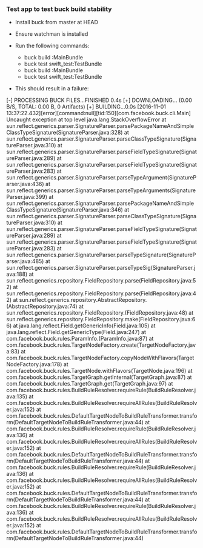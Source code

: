 ### Test app to test buck build stability

- Install buck from master at HEAD
- Ensure watchman is installed
- Run the following commands:
  - buck build :MainBundle
  - buck test swift_test:TestBundle
  - buck build :MainBundle
  - buck test swift_test:TestBundle

- This should result in a failure:

[-] PROCESSING BUCK FILES...FINISHED 0.4s
[+] DOWNLOADING... (0.00 B/S, TOTAL: 0.00 B, 0 Artifacts)
[+] BUILDING...0.0s
[2016-11-01 13:37:22.432][error][command:null][tid:150][com.facebook.buck.cli.Main] Uncaught exception at top level
java.lang.StackOverflowError
	at sun.reflect.generics.parser.SignatureParser.parsePackageNameAndSimpleClassTypeSignature(SignatureParser.java:328)
	at sun.reflect.generics.parser.SignatureParser.parseClassTypeSignature(SignatureParser.java:310)
	at sun.reflect.generics.parser.SignatureParser.parseFieldTypeSignature(SignatureParser.java:289)
	at sun.reflect.generics.parser.SignatureParser.parseFieldTypeSignature(SignatureParser.java:283)
	at sun.reflect.generics.parser.SignatureParser.parseTypeArgument(SignatureParser.java:436)
	at sun.reflect.generics.parser.SignatureParser.parseTypeArguments(SignatureParser.java:399)
	at sun.reflect.generics.parser.SignatureParser.parsePackageNameAndSimpleClassTypeSignature(SignatureParser.java:346)
	at sun.reflect.generics.parser.SignatureParser.parseClassTypeSignature(SignatureParser.java:310)
	at sun.reflect.generics.parser.SignatureParser.parseFieldTypeSignature(SignatureParser.java:289)
	at sun.reflect.generics.parser.SignatureParser.parseFieldTypeSignature(SignatureParser.java:283)
	at sun.reflect.generics.parser.SignatureParser.parseTypeSignature(SignatureParser.java:485)
	at sun.reflect.generics.parser.SignatureParser.parseTypeSig(SignatureParser.java:188)
	at sun.reflect.generics.repository.FieldRepository.parse(FieldRepository.java:52)
	at sun.reflect.generics.repository.FieldRepository.parse(FieldRepository.java:42)
	at sun.reflect.generics.repository.AbstractRepository.<init>(AbstractRepository.java:74)
	at sun.reflect.generics.repository.FieldRepository.<init>(FieldRepository.java:48)
	at sun.reflect.generics.repository.FieldRepository.make(FieldRepository.java:66)
	at java.lang.reflect.Field.getGenericInfo(Field.java:105)
	at java.lang.reflect.Field.getGenericType(Field.java:247)
	at com.facebook.buck.rules.ParamInfo.<init>(ParamInfo.java:87)
	at com.facebook.buck.rules.TargetNodeFactory.create(TargetNodeFactory.java:83)
	at com.facebook.buck.rules.TargetNodeFactory.copyNodeWithFlavors(TargetNodeFactory.java:178)
	at com.facebook.buck.rules.TargetNode.withFlavors(TargetNode.java:196)
	at com.facebook.buck.rules.TargetGraph.getInternal(TargetGraph.java:87)
	at com.facebook.buck.rules.TargetGraph.get(TargetGraph.java:97)
	at com.facebook.buck.rules.BuildRuleResolver.requireRule(BuildRuleResolver.java:135)
	at com.facebook.buck.rules.BuildRuleResolver.requireAllRules(BuildRuleResolver.java:152)
	at com.facebook.buck.rules.DefaultTargetNodeToBuildRuleTransformer.transform(DefaultTargetNodeToBuildRuleTransformer.java:44)
	at com.facebook.buck.rules.BuildRuleResolver.requireRule(BuildRuleResolver.java:136)
	at com.facebook.buck.rules.BuildRuleResolver.requireAllRules(BuildRuleResolver.java:152)
	at com.facebook.buck.rules.DefaultTargetNodeToBuildRuleTransformer.transform(DefaultTargetNodeToBuildRuleTransformer.java:44)
	at com.facebook.buck.rules.BuildRuleResolver.requireRule(BuildRuleResolver.java:136)
	at com.facebook.buck.rules.BuildRuleResolver.requireAllRules(BuildRuleResolver.java:152)
	at com.facebook.buck.rules.DefaultTargetNodeToBuildRuleTransformer.transform(DefaultTargetNodeToBuildRuleTransformer.java:44)
	at com.facebook.buck.rules.BuildRuleResolver.requireRule(BuildRuleResolver.java:136)
	at com.facebook.buck.rules.BuildRuleResolver.requireAllRules(BuildRuleResolver.java:152)
	at com.facebook.buck.rules.DefaultTargetNodeToBuildRuleTransformer.transform(DefaultTargetNodeToBuildRuleTransformer.java:44)
